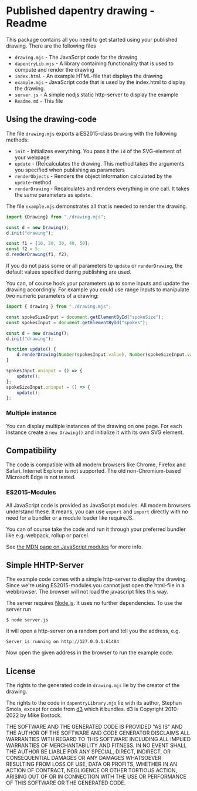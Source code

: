Published dapentry drawing - Readme
===================================

This package contains all you need to get started using your published drawing. There are the following files

* `drawing.mjs` - The JavaScript code for the drawing
* `dapentryLib.mjs` - A library containing functionality that is used to compute and render the drawing
* `index.html` - An example HTML-file that displays the drawing
* `example.mjs` - JavaScript code that is used by the index.html to display the drawing.
* `server.js` - A simple nodjs static http-server to display the example
* `Readme.md` - This file

## Using the drawing-code

The file `drawing.mjs` exports a ES2015-class `Drawing` with the following methods:

* `init` - Initializes everything. You pass it the `id` of the SVG-element of your webpage 
* `update` - (Re)calculates the drawing. This method takes the arguments you specified when publishing as parameters
* `renderObjects` - Renders the object information calculated by the `update`-method 
* `renderDrawing` - Recalculates and renders everything in one call. It takes the same parameters as `update`.

The file `example.mjs` demonstrates all that is needed to render the drawing.

```javascript
import {Drawing} from "./drawing.mjs";

const d = new Drawing();
d.init("drawing");

const f1 = [10, 20, 30, 40, 50];
const f2 = 5;
d.renderDrawing(f1, f2);
```

If you do not pass some or all parameters to `update` or `renderDrawing`, the default values specified during
publishing are used.

You can, of course hook your parameters up to some inputs and update the drawing accordingly. For example
you could use range inputs to manipulate two numeric parameters of a drawing:

```javascript
import { drawing } from "./drawing.mjs";

const spokeSizeInput = document.getElementById("spokeSize");
const spokesInput = document.getElementById("spokes");

const d = new drawing();
d.init("drawing");

function update() {
    d.renderDrawing(Number(spokesInput.value), Number(spokeSizeInput.value));
}

spokesInput.oninput = () => {
    update();
};
spokeSizeInput.oninput = () => {
    update();
};
```

### Multiple instance

You can display multiple instances of the drawing on one page. For each instance create a `new Drawing()` and
initialize it with its own SVG element.

## Compatibility

The code is compatible with all modern browsers like Chrome, Firefox and Safari. Internet Explorer is not supported.
The old non-Chromium-based Microsoft Edge is not tested.

### ES2015-Modules

All JavaScript code is provided as JavaScript modules. All modern browsers understand these. It means, you can use
`export` and `import` directly with no need for a bundler or a module loader like requireJS.

You can of course take the code and run it through your preferred bundler like e.g. webpack, rollup or parcel.

See [the MDN page on JavaScript modules](https://developer.mozilla.org/en-US/docs/Web/JavaScript/Guide/Modules) for more info.

## Simple HHTP-Server

The example code comes with a simple http-server to display the drawing. Since we're using ES2015-modules you cannot 
just open the html-file in a webbrowser. The browser will not load the javascript files this way.

The server requires [Node.js](https://nodejs.org). It uses no further dependencies. To use the server run 

```
$ node server.js
```

It will open a http-server on a random port and tell you the address, e.g.

```
Server is running on http://127.0.0.1:61404
```

Now open the given address in the browser to run the example code. 

## License

The rights to the generated code in `drawing.mjs` lie by the creator of the drawing.

The rights to the code in `dapentryLibrary.mjs` lie with its author, Stephan Smola, except for 
code from [d3](https://d3js.org/) which it bundles. d3 is Copyright 2010-2022 by Mike Bostock.

THE SOFTWARE AND THE GENERATED CODE IS PROVIDED "AS IS" AND THE AUTHOR OF THE
SOFTWARE AND CODE GENERATOR DISCLAIMS ALL WARRANTIES WITH REGARD TO THIS SOFTWARE 
INCLUDING ALL IMPLIED WARRANTIES OF MERCHANTABILITY AND FITNESS. IN NO EVENT SHALL
THE AUTHOR BE LIABLE FOR ANY SPECIAL, DIRECT, INDIRECT, OR CONSEQUENTIAL DAMAGES 
OR ANY DAMAGES WHATSOEVER RESULTING FROM LOSS OF USE, DATA OR PROFITS, WHETHER IN 
AN ACTION OF CONTRACT, NEGLIGENCE OR OTHER TORTIOUS ACTION, ARISING OUT OF OR IN 
CONNECTION WITH THE USE OR PERFORMANCE OF THIS SOFTWARE OR THE GENERATED CODE.
